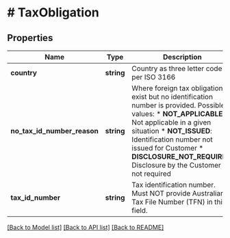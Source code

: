 # # TaxObligation

## Properties

Name | Type | Description | Notes
------------ | ------------- | ------------- | -------------
**country** | **string** | Country as three letter code as per ISO 3166 | [optional]
**no_tax_id_number_reason** | **string** | Where foreign tax obligations exist but no identification number is provided. Possible values:  * **NOT_APPLICABLE**: Not applicable in a given situation  * **NOT_ISSUED**: Identification number not issued for Customer  * **DISCLOSURE_NOT_REQUIRED**: Disclosure by the Customer is not required | [optional]
**tax_id_number** | **string** | Tax identification number. Must NOT provide Australian Tax File Number (TFN) in this field. | [optional]

[[Back to Model list]](../../README.md#models) [[Back to API list]](../../README.md#endpoints) [[Back to README]](../../README.md)
